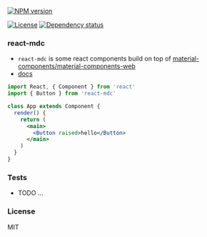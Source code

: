 
[![NPM version][npm-img]][npm-url]
<!--[![Build status][travis-img]][travis-url]-->
<!--[![Test coverage][coveralls-img]][coveralls-url]-->
[![License][license-img]][license-url]
[![Dependency status][david-img]][david-url]

### react-mdc

* `react-mdc` is some react components build on top of [material-components/material-components-web](https://github.com/material-components/material-components-web)
* [docs](https://haoxins.github.io/react-mdc)

```jsx
import React, { Component } from 'react'
import { Button } from 'react-mdc'

class App extends Component {
  render() {
    return (
      <main>
        <Button raised>hello</Button>
      </main>
    )
  }
}
```

### Tests

* TODO ...

### License
MIT

[npm-img]: https://img.shields.io/npm/v/react-mdc.svg?style=flat-square
[npm-url]: https://npmjs.org/package/react-mdc
[travis-img]: https://img.shields.io/travis/haoxins/react-mdc.svg?style=flat-square
[travis-url]: https://travis-ci.org/haoxins/react-mdc
[coveralls-img]: https://img.shields.io/coveralls/haoxins/react-mdc.svg?style=flat-square
[coveralls-url]: https://coveralls.io/r/haoxins/react-mdc?branch=master
[license-img]: http://img.shields.io/badge/license-MIT-green.svg?style=flat-square
[license-url]: http://opensource.org/licenses/MIT
[david-img]: https://img.shields.io/david/haoxins/react-mdc.svg?style=flat-square
[david-url]: https://david-dm.org/haoxins/react-mdc
